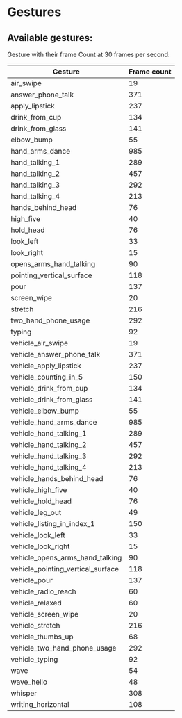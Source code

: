 # Gestures

## Available gestures:

Gesture with their frame Count at 30 frames per second:

| Gesture                           | Frame count |
|-----------------------------------|-------------|
| air_swipe                         | 19          |
| answer_phone_talk                 | 371         |
| apply_lipstick                    | 237         |
| drink_from_cup                    | 134         |
| drink_from_glass                  | 141         |
| elbow_bump                        | 55          |
| hand_arms_dance                   | 985         |
| hand_talking_1                    | 289         |
| hand_talking_2                    | 457         |
| hand_talking_3                    | 292         |
| hand_talking_4                    | 213         |
| hands_behind_head                 | 76          |
| high_five                         | 40          |
| hold_head                         | 76          |
| look_left                         | 33          |
| look_right                        | 15          |
| opens_arms_hand_talking           | 90          |
| pointing_vertical_surface         | 118         |
| pour                              | 137         |
| screen_wipe                       | 20          |
| stretch                           | 216         |
| two_hand_phone_usage              | 292         |
| typing                            | 92          |
| vehicle_air_swipe                 | 19          |
| vehicle_answer_phone_talk         | 371         |
| vehicle_apply_lipstick            | 237         |
| vehicle_counting_in_5             | 150         |
| vehicle_drink_from_cup            | 134         |
| vehicle_drink_from_glass          | 141         |
| vehicle_elbow_bump                | 55          |
| vehicle_hand_arms_dance           | 985         |
| vehicle_hand_talking_1            | 289         |
| vehicle_hand_talking_2            | 457         |
| vehicle_hand_talking_3            | 292         |
| vehicle_hand_talking_4            | 213         |
| vehicle_hands_behind_head         | 76          |
| vehicle_high_five                 | 40          |
| vehicle_hold_head                 | 76          |
| vehicle_leg_out                   | 49          |
| vehicle_listing_in_index_1        | 150         |
| vehicle_look_left                 | 33          |
| vehicle_look_right                | 15          |
| vehicle_opens_arms_hand_talking   | 90          |
| vehicle_pointing_vertical_surface | 118         |
| vehicle_pour                      | 137         |
| vehicle_radio_reach               | 60          |
| vehicle_relaxed                   | 60          |
| vehicle_screen_wipe               | 20          |
| vehicle_stretch                   | 216         |
| vehicle_thumbs_up                 | 68          |
| vehicle_two_hand_phone_usage      | 292         |
| vehicle_typing                    | 92          |
| wave                              | 54          |
| wave_hello                        | 48          |
| whisper                           | 308         |
| writing_horizontal                | 108         |